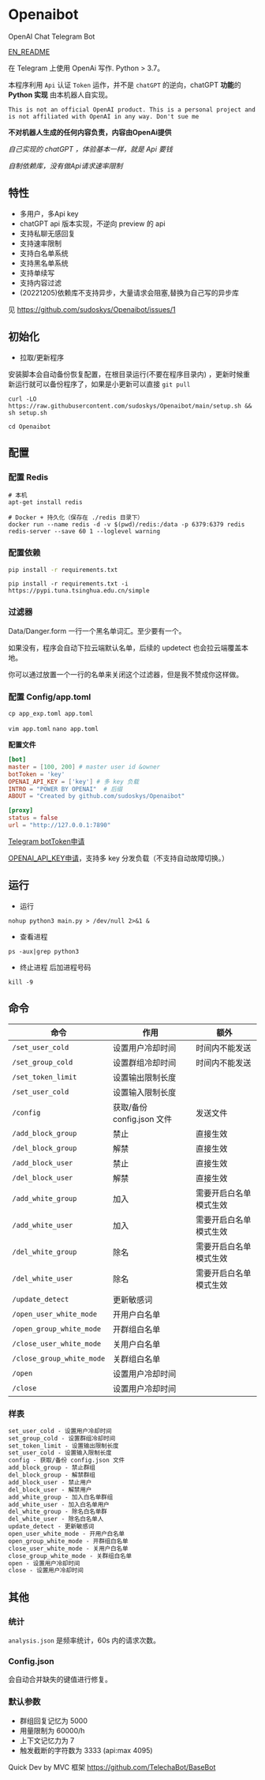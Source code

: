 # Openaibot

OpenAI Chat Telegram Bot

[EN_README](https://github.com/sudoskys/Openaibot/blob/main/README.EN.md)

在 Telegram 上使用 OpenAi 写作. Python > 3.7。

本程序利用 `Api` 认证 `Token` 运作，并不是 `chatGPT` 的逆向，chatGPT **功能**的 **Python 实现** 由本机器人自实现。

```
This is not an official OpenAI product. This is a personal project and is not affiliated with OpenAI in any way. Don't sue me
```

**不对机器人生成的任何内容负责，内容由OpenAi提供**

*自己实现的 chatGPT ，体验基本一样，就是 Api 要钱*

*自制依赖库，没有做Api请求速率限制*

## 特性

* 多用户，多Api key
* chatGPT api 版本实现，不逆向 preview 的 api
* 支持私聊无感回复
* 支持速率限制
* 支持白名单系统
* 支持黑名单系统
* 支持单续写
* 支持内容过滤
* (20221205)依赖库不支持异步，大量请求会阻塞,替换为自己写的异步库

见 https://github.com/sudoskys/Openaibot/issues/1

## 初始化

* 拉取/更新程序

安装脚本会自动备份恢复配置，在根目录运行(不要在程序目录内)
，更新时候重新运行就可以备份程序了，如果是小更新可以直接 ``git pull``

```shell
curl -LO https://raw.githubusercontent.com/sudoskys/Openaibot/main/setup.sh && sh setup.sh
```

`cd Openaibot`

## 配置

### 配置 Redis

```shell
# 本机
apt-get install redis

# Docker + 持久化（保存在 ./redis 目录下）
docker run --name redis -d -v $(pwd)/redis:/data -p 6379:6379 redis redis-server --save 60 1 --loglevel warning
```

### 配置依赖

```bash
pip install -r requirements.txt
```

`pip install -r requirements.txt -i https://pypi.tuna.tsinghua.edu.cn/simple`

### 过滤器

Data/Danger.form 一行一个黑名单词汇。至少要有一个。

如果没有，程序会自动下拉云端默认名单，后续的 updetect 也会拉云端覆盖本地。

你可以通过放置一个一行的名单来关闭这个过滤器，但是我不赞成你这样做。

### 配置 Config/app.toml

`cp app_exp.toml app.toml`

`vim app.toml`
`nano app.toml`

**配置文件**

```toml
[bot]
master = [100, 200] # master user id &owner
botToken = 'key'
OPENAI_API_KEY = ['key'] # 多 key 负载
INTRO = "POWER BY OPENAI"  # 后缀
ABOUT = "Created by github.com/sudoskys/Openaibot"

[proxy]
status = false
url = "http://127.0.0.1:7890"
```

[Telegram botToken申请](https://t.me/BotFather)

[OPENAI_API_KEY申请](https://beta.openai.com/account/api-keys)，支持多 key 分发负载（不支持自动故障切换。）

## 运行

* 运行

```shell
nohup python3 main.py > /dev/null 2>&1 & 
```

* 查看进程

```shell
ps -aux|grep python3
```

* 终止进程
  后加进程号码

```shell
kill -9  
```

## 命令

| 命令                        | 作用                   | 额外          |
|---------------------------|----------------------|-------------|
| `/set_user_cold`          | 设置用户冷却时间             | 时间内不能发送     |
| `/set_group_cold`         | 设置群组冷却时间             | 时间内不能发送     |
| `/set_token_limit`        | 设置输出限制长度             |             |
| `/set_user_cold`          | 设置输入限制长度             |             |
| `/config`                 | 获取/备份 config.json 文件 | 发送文件        |
| `/add_block_group`        | 禁止                   | 直接生效        |
| `/del_block_group`        | 解禁                   | 直接生效        |
| `/add_block_user`         | 禁止                   | 直接生效        |
| `/del_block_user`         | 解禁                   | 直接生效        |
| `/add_white_group`        | 加入                   | 需要开启白名单模式生效 |
| `/add_white_user`         | 加入                   | 需要开启白名单模式生效 |
| `/del_white_group`        | 除名                   | 需要开启白名单模式生效 |
| `/del_white_user`         | 除名                   | 需要开启白名单模式生效 |
| `/update_detect`          | 更新敏感词                |             |
| `/open_user_white_mode`   | 开用户白名单               |             |
| `/open_group_white_mode`  | 开群组白名单               |             |
| `/close_user_white_mode`  | 关用户白名单               |             |
| `/close_group_white_mode` | 关群组白名单               |             |
| `/open`                   | 设置用户冷却时间             |             |
| `/close`                  | 设置用户冷却时间             |             |

### 样表

```markdown
set_user_cold - 设置用户冷却时间
set_group_cold - 设置群组冷却时间
set_token_limit - 设置输出限制长度
set_user_cold - 设置输入限制长度
config - 获取/备份 config.json 文件
add_block_group - 禁止群组
del_block_group - 解禁群组
add_block_user - 禁止用户
del_block_user - 解禁用户
add_white_group - 加入白名单群组
add_white_user - 加入白名单用户
del_white_group - 除名白名单群
del_white_user - 除名白名单人
update_detect - 更新敏感词
open_user_white_mode - 开用户白名单
open_group_white_mode - 开群组白名单
close_user_white_mode - 关用户白名单
close_group_white_mode - 关群组白名单
open - 设置用户冷却时间
close - 设置用户冷却时间
```

## 其他

### 统计

``analysis.json`` 是频率统计，60s 内的请求次数。

### Config.json

会自动合并缺失的键值进行修复。

### 默认参数

- 群组回复记忆为 5000
- 用量限制为 60000/h
- 上下文记忆力为 7
- 触发截断的字符数为 3333 (api:max 4095)

Quick Dev by MVC 框架 https://github.com/TelechaBot/BaseBot

